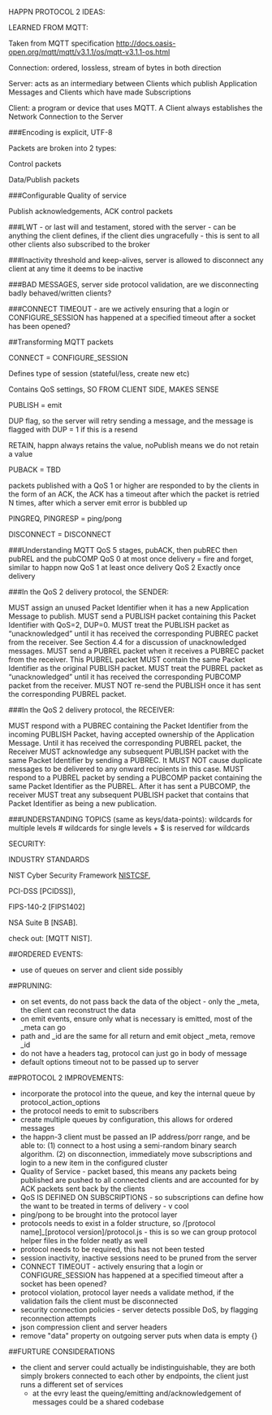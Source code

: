 HAPPN PROTOCOL 2 IDEAS:

LEARNED FROM MQTT:

Taken from MQTT specification http://docs.oasis-open.org/mqtt/mqtt/v3.1.1/os/mqtt-v3.1.1-os.html

Connection: ordered, lossless, stream of bytes in both direction

Server: acts as an intermediary between Clients which publish Application Messages and Clients which have made Subscriptions

Client: a program or device that uses MQTT. A Client always establishes the Network Connection to the Server

###Encoding is explicit, UTF-8

Packets are broken into 2 types:

Control packets

Data/Publish packets

###Configurable Quality of service

Publish acknowledgements, ACK control packets

###LWT - or last will and testament, stored with the server - can be anything the client defines, if the client dies ungracefully - this is sent to all other clients also subscribed to the broker

###Inactivity threshold and keep-alives, server is allowed to disconnect any client at any time it deems to be inactive

###BAD MESSAGES, server side protocol validation, are we disconnecting badly behaved/written clients?

###CONNECT TIMEOUT - are we actively ensuring that a login or CONFIGURE_SESSION has happened at a specified timeout after a socket has been opened?

##Transforming MQTT packets

CONNECT = CONFIGURE_SESSION

Defines type of session (stateful/less, create new etc)

Contains QoS settings, SO FROM CLIENT SIDE, MAKES SENSE

PUBLISH = emit

DUP flag, so the server will retry sending a message, and the message is flagged with DUP = 1 if this is a resend

RETAIN, happn always retains the value, noPublish means we do not retain a value

PUBACK = TBD

packets published with a QoS 1 or higher are responded to by the clients in the form of an ACK, the ACK has a timeout after which the packet is retried N times, after which a server emit error is bubbled up

PINGREQ, PINGRESP = ping/pong

DISCONNECT = DISCONNECT

###Understanding MQTT QoS
5 stages, pubACK, then pubREC then pubREL and the pubCOMP
QoS 0 at most once delivery = fire and forget, similar to happn now
QoS 1 at least once delivery
QoS 2 Exactly once delivery

###In the QoS 2 delivery protocol, the SENDER:

MUST assign an unused Packet Identifier when it has a new Application Message to publish.
MUST send a PUBLISH packet containing this Packet Identifier with QoS=2, DUP=0.
MUST treat the PUBLISH packet as “unacknowledged” until it has received the corresponding PUBREC packet from the receiver. See Section 4.4 for a discussion of unacknowledged messages.
MUST send a PUBREL packet when it receives a PUBREC packet from the receiver. This PUBREL packet MUST contain the same Packet Identifier as the original PUBLISH packet.
MUST treat the PUBREL packet as “unacknowledged” until it has received the corresponding PUBCOMP packet from the receiver.
MUST NOT re-send the PUBLISH once it has sent the corresponding PUBREL packet.

###In the QoS 2 delivery protocol, the RECEIVER:

MUST respond with a PUBREC containing the Packet Identifier from the incoming PUBLISH Packet, having accepted ownership of the Application Message.
Until it has received the corresponding PUBREL packet, the Receiver MUST acknowledge any subsequent PUBLISH packet with the same Packet Identifier by sending a PUBREC. It MUST NOT cause duplicate messages to be delivered to any onward recipients in this case.
MUST respond to a PUBREL packet by sending a PUBCOMP packet containing the same Packet Identifier as the PUBREL.
After it has sent a PUBCOMP, the receiver MUST treat any subsequent PUBLISH packet that contains that Packet Identifier as being a new publication.

###UNDERSTANDING TOPICS (same as keys/data-points):
wildcards for multiple levels  #
wildcards for single levels +
$ is reserved for wildcards

SECURITY:

INDUSTRY STANDARDS

NIST Cyber Security Framework [NISTCSF](http://docs.oasis-open.org/mqtt/mqtt/v3.1.1/os/mqtt-v3.1.1-os.html#NISTCSF),

PCI-DSS [PCIDSS]),

FIPS-140-2 [FIPS1402]

NSA Suite B [NSAB].

check out: [MQTT NIST].

##ORDERED EVENTS:

- use of queues on server and client side possibly

##PRUNING:

- on set events, do not pass back the data of the object - only the _meta, the client can reconstruct the data
- on emit events, ensure only what is necessary is emitted, most of the _meta can go
- path and _id are the same for all return and emit object _meta, remove _id
- do not have a headers tag, protocol can just go in body of message
- default options timeout not to be passed up to server

##PROTOCOL 2 IMPROVEMENTS:

- incorporate the protocol into the queue, and key the internal queue by protocol_action_options
- the protocol needs to emit to subscribers
- create multiple queues by configuration, this allows for ordered messages
- the happn-3 client must be passed an IP address/porr range, and be able to:
 (1) connect to a host using a semi-random binary search algorithm.
 (2) on disconnection, immediately move subscriptions and login to a new item in the configured cluster
- Quality of Service - packet based, this means any packets being published are pushed to all connected clients and are accounted for by ACK packets sent back by the clients
- QoS IS DEFINED ON SUBSCRIPTIONS - so subscriptions can define how the want to be treated in terms of delivery - v cool
- ping/pong to be brought into the protocol layer
- protocols needs to exist in a folder structure, so /[protocol name]_[protocol version]/protocol.js - this is so we can group protocol helper files in the folder neatly as well
- protocol needs to be required, this has not been tested
- session inactivity, inactive sessions need to be pruned from the server
- CONNECT TIMEOUT - actively ensuring that a login or CONFIGURE_SESSION has happened at a specified timeout after a socket has been opened?
- protocol violation, protocol layer needs a validate method, if the validation fails the client must be disconnected
- security connection policies - server detects possible DoS, by flagging reconnection attempts
- json compression client and server headers
- remove "data" property on outgoing server puts when data is empty {}

##FURTURE CONSIDERATIONS

- the client and server could actually be indistinguishable, they are both simply brokers connected to each other by endpoints, the client just runs a different set of services
    - at the evry least the queing/emitting and/acknowledgement of messages could be a shared codebase